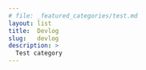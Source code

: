 ```yaml
---
# file: _featured_categories/test.md
layout: list
title:  Devlog
slug:   devlog
description: >
  Test category
---
```

